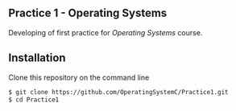 ## Practice 1 - Operating Systems

Developing of first practice for *Operating Systems* course.

## Installation

Clone this repository on the command line

```sh
$ git clone https://github.com/OperatingSystemC/Practice1.git
$ cd Practice1 
```
